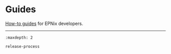 # Guides

[How-to guides] for EPNix developers.

----

```{toctree}
:maxdepth: 2

release-process
```

[how-to guides]: https://diataxis.fr/how-to-guides/
